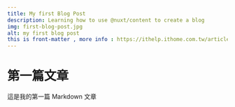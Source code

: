 ```yaml
---
title: My first Blog Post
description: Learning how to use @nuxt/content to create a blog
img: first-blog-post.jpg
alt: my first blog post
this is front-matter , more info : https://ithelp.ithome.com.tw/articles/10242863?sc=rss.iron
---
```

# 第一篇文章

這是我的第一篇 Markdown 文章 
